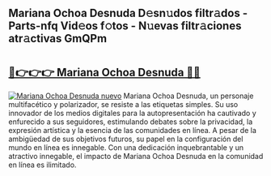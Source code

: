 ## Mariana Ochoa Desnuda D𝚎sn𝚞dos filtr𝚊dos - Parts-nfq Vid𝚎os f𝚘tos - N𝚞evas filtr𝚊ciones atr𝚊ctivas GmQPm

# <h2><a href="http://mb8weg.tromn.icu/?c=Mariana+Ochoa+Desnuda">🔗👉👉👉 Mariana Ochoa Desnuda 🔗🔗</a></h2>

[![Mariana Ochoa Desnuda nuevo](https://i.imgur.com/pEAQMta.gif)](http://mb8weg.tromn.icu/?c=Mariana+Ochoa+Desnuda)
Mariana Ochoa Desnuda, un personaje multifacético y polarizador, se resiste a las etiquetas simples. Su uso innovador de los medios digitales para la autopresentación ha cautivado y enfurecido a sus seguidores, estimulando debates sobre la privacidad, la expresión artística y la esencia de las comunidades en línea. A pesar de la ambigüedad de sus objetivos futuros, su papel en la configuración del mundo en línea es innegable. Con una dedicación inquebrantable y un atractivo innegable, el impacto de Mariana Ochoa Desnuda en la comunidad en línea es ilimitado.
